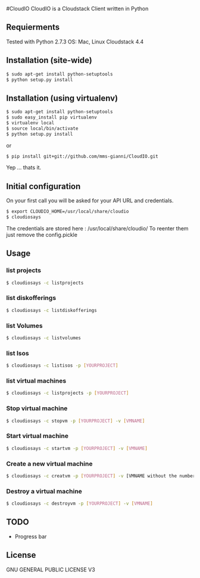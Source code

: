 #CloudIO
CloudIO is a Cloudstack Client written in Python

## Requierments
Tested with Python 2.7.3
OS: Mac, Linux
Cloudstack 4.4 

## Installation (site-wide)
```sh
$ sudo apt-get install python-setuptools
$ python setup.py install
```

## Installation (using virtualenv)
```sh
$ sudo apt-get install python-setuptools
$ sudo easy_install pip virtualenv
$ virtualenv local
$ source local/bin/activate
$ python setup.py install
```
or 
```sh
$ pip install git+git://github.com/mms-gianni/CloudIO.git
```
Yep ... thats it. 

## Initial configuration
On your first call you will be asked for your API URL and credentials. 
```sh
$ export CLOUDIO_HOME=/usr/local/share/cloudio
$ cloudiosays
```
The credentials are stored here : /usr/local/share/cloudio/ 
To reenter them just remove the config.pickle 

## Usage 
### list projects
```sh  
$ cloudiosays -c listprojects
```
### list diskofferings
```sh  
$ cloudiosays -c listdiskofferings
```
### list Volumes
```sh  
$ cloudiosays -c listvolumes
```
### list Isos
```sh  
$ cloudiosays -c listisos -p [YOURPROJECT]
```
### list virtual machines
```sh  
$ cloudiosays -c listprojects -p [YOURPROJECT]
```
### Stop virtual machine
```sh  
$ cloudiosays -c stopvm -p [YOURPROJECT] -v [VMNAME]
```
### Start virtual machine
```sh  
$ cloudiosays -c startvm -p [YOURPROJECT] -v [VMNAME]
```
### Create a new virtual machine
```sh  
$ cloudiosays -c creatvm -p [YOURPROJECT] -v [VMNAME without the number] 
```
### Destroy a virtual machine
```sh  
$ cloudiosays -c destroyvm -p [YOURPROJECT] -v [VMNAME]
```

## TODO
 - Progress bar

## License
GNU GENERAL PUBLIC LICENSE V3
